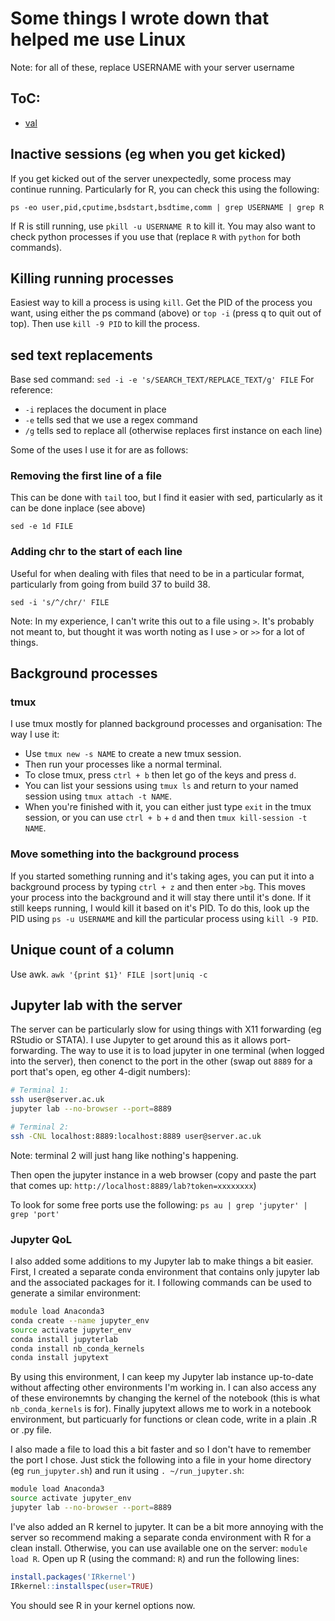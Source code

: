 # Some things I wrote down that helped me use Linux
Note: for all of these, replace USERNAME with your server username

## ToC:
- [val](#link)

## Inactive sessions (eg when you get kicked)
If you get kicked out of the server unexpectedly, some process may continue running.
Particularly for R, you can check this using the following:

`ps -eo user,pid,cputime,bsdstart,bsdtime,comm | grep USERNAME | grep R`

If R is still running, use `pkill -u USERNAME R` to kill it.
You may also want to check python processes if you use that (replace `R` with `python` for both commands).

## Killing running processes
Easiest way to kill a process is using `kill`. Get the PID of the process you want, using either the ps command (above) or `top -i` (press q to quit out of top). Then use `kill -9 PID` to kill the process.

## sed text replacements
Base sed command: `sed -i -e 's/SEARCH_TEXT/REPLACE_TEXT/g' FILE`
For reference:
- `-i` replaces the document in place
- `-e` tells sed that we use a regex command
- `/g` tells sed to replace all (otherwise replaces first instance on each line)

Some of the uses I use it for are as follows:
### Removing the first line of a file
This can be done with `tail` too, but I find it easier with sed, particularly as it can be done inplace (see above)

`sed -e 1d FILE`

### Adding chr to the start of each line
Useful for when dealing with files that need to be in a particular format, particularly from going from build 37 to build 38.

`sed -i 's/^/chr/' FILE`

Note: In my experience, I can't write this out to a file using `>`. It's probably not meant to, but thought it was worth noting as I use `>` or `>>` for a lot of things.

## Background processes

### tmux
I use tmux mostly for planned background processes and organisation:
The way I use it:
- Use `tmux new -s NAME` to create a new tmux session.
- Then run your processes like a normal terminal.
- To close tmux, press `ctrl + b` then let go of the keys and press `d`.
- You can list your sessions using `tmux ls` and return to your named session using `tmux attach -t NAME`.
- When you're finished with it, you can either just type `exit` in the tmux session, or you can use `ctrl + b` + `d` and then `tmux kill-session -t NAME`.

### Move something into the background process
If you started something running and it's taking ages, you can put it into a background process by typing `ctrl + z` and then enter `>bg`. This moves your process into the background and it will stay there until it's done.
If it still keeps running, I would kill it based on it's PID.
To do this, look up the PID using `ps -u USERNAME` and kill the particular process using `kill -9 PID`.

## Unique count of a column
Use awk.
`awk '{print $1}' FILE |sort|uniq -c`

## Jupyter lab with the server
The server can be particularly slow for using things with X11 forwarding (eg RStudio or STATA). I use Jupyter to get around this as it allows port-forwarding. The way to use it is to load jupyter in one terminal (when logged into the server), then conenct to the port in the other (swap out `8889` for a port that's open, eg other 4-digit numbers):
```bash
# Terminal 1:
ssh user@server.ac.uk
jupyter lab --no-browser --port=8889

# Terminal 2:
ssh -CNL localhost:8889:localhost:8889 user@server.ac.uk
```
Note: terminal 2 will just hang like nothing's happening.

Then open the jupyter instance in a web browser (copy and paste the part that comes up: `http://localhost:8889/lab?token=xxxxxxxx`)

To look for some free ports use the following:
`ps au | grep 'jupyter' | grep 'port'`

### Jupyter QoL
I also added some additions to my Jupyter lab to make things a bit easier.
First, I created a separate conda environment that contains only jupyter lab and the associated packages for it. I following commands can be used to generate a similar environment:
```bash
module load Anaconda3
conda create --name jupyter_env
source activate jupyter_env
conda install jupyterlab
conda install nb_conda_kernels
conda install jupytext
```
By using this environment, I can keep my Jupyter lab instance up-to-date without affecting other environments I'm working in. I can also access any of these environemnts by changing the kernel of the notebook (this is what `nb_conda_kernels` is for). Finally jupytext allows me to work in a notebook environment, but particuarly for functions or clean code, write in a plain .R or .py file.

I also made a file to load this a bit faster and so I don't have to remember the port I chose. Just stick the following into a file in your home directory (eg `run_jupyter.sh`) and run it using `. ~/run_jupyter.sh`:
```bash
module load Anaconda3
source activate jupyter_env
jupyter lab --no-browser --port=8889
```

I've also added an R kernel to jupyter. It can be a bit more annoying with the server so recommend making a separate conda environment with R for a clean install. Otherwise, you can use available one on the server: `module load R`. Open up R (using the command: `R`) and run the following lines:
```R
install.packages('IRkernel')
IRkernel::installspec(user=TRUE)
```
You should see R in your kernel options now.

